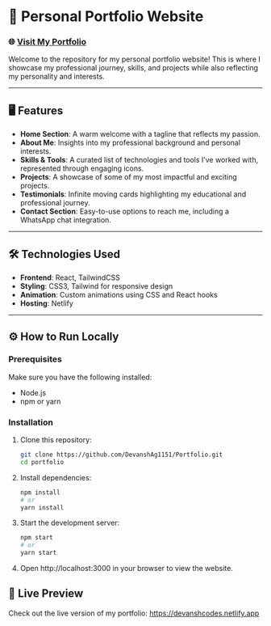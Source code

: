 # 🚀 Personal Portfolio Website

### 🌐 [Visit My Portfolio](https://devanshcodes.netlify.app)

Welcome to the repository for my personal portfolio website! This is where I showcase my professional journey, skills, and projects while also reflecting my personality and interests.

---

## 🖥️ **Features**

- **Home Section**: A warm welcome with a tagline that reflects my passion.
- **About Me**: Insights into my professional background and personal interests.
- **Skills & Tools**: A curated list of technologies and tools I’ve worked with, represented through engaging icons.
- **Projects**: A showcase of some of my most impactful and exciting projects.
- **Testimonials**: Infinite moving cards highlighting my educational and professional journey.
- **Contact Section**: Easy-to-use options to reach me, including a WhatsApp chat integration.

---

## 🛠️ **Technologies Used**

- **Frontend**: React, TailwindCSS
- **Styling**: CSS3, Tailwind for responsive design
- **Animation**: Custom animations using CSS and React hooks
- **Hosting**: Netlify

---

## ⚙️ **How to Run Locally**

### Prerequisites

Make sure you have the following installed:

- Node.js
- npm or yarn

### Installation

1. Clone this repository:

   ```bash
   git clone https://github.com/DevanshAg1151/Portfolio.git
   cd portfolio

   ```

2. Install dependencies:

   ```bash
   npm install
   # or
   yarn install

   ```

3. Start the development server:

   ```bash
   npm start
   # or
   yarn start

   ```

4. Open http://localhost:3000 in your browser to view the website.

## 🎉 **Live Preview**

Check out the live version of my portfolio: https://devanshcodes.netlify.app
